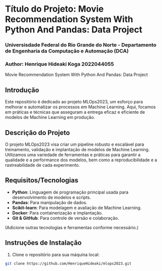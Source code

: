# Título do Projeto: Movie Recommendation System With Python And Pandas: Data Project 
### Universisdade Federal do Rio Grande do Norte - Departamento de Engenharia da Computação e Automação (DCA) 
### Author: Henrique Hideaki Koga 2022044055
Movie Recommendation System With Python And Pandas: Data Project
## Introdução

Este repositório é dedicado ao projeto MLOps2023, um esforço para melhorar e automatizar os processos em Machine Learning. Aqui, focamos em práticas e técnicas que asseguram a entrega eficaz e eficiente de modelos de Machine Learning em produção.

## Descrição do Projeto

O projeto MLOps2023 visa criar um pipeline robusto e escalável para treinamento, validação e implantação de modelos de Machine Learning. Utilizamos uma variedade de ferramentas e práticas para garantir a qualidade e a performance dos modelos, bem como a reproducibilidade e a rastreabilidade de cada experimento.

## Requisitos/Tecnologias

- **Python**: Linguagem de programação principal usada para desenvolvimento de modelos e scripts.
- **Pandas**: Para manipulação de dados.
- **Scikit-learn**: Para modelagem e avaliação de Machine Learning.
- **Docker**: Para containerização e implantação.
- **Git & GitHub**: Para controle de versão e colaboração.

(Adicione outras tecnologias e ferramentas conforme necessário.)

## Instruções de Instalação

1. Clone o repositório para sua máquina local:

```bash
git clone https://github.com/HenriqueHideaki/mlops2023.git
